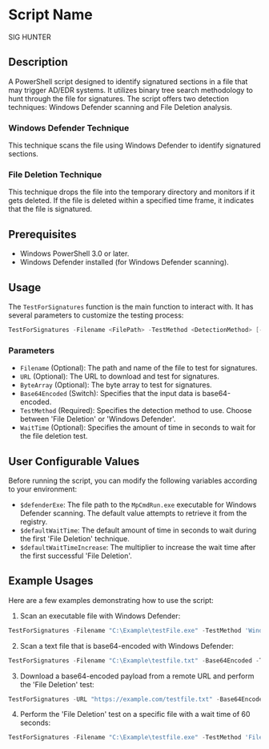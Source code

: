 # Script Name
SIG HUNTER

## Description
A PowerShell script designed to identify signatured sections in a file that may trigger AD/EDR systems. It utilizes binary tree search methodology to hunt through the file for signatures. The script offers two detection techniques: Windows Defender scanning and File Deletion analysis.

### Windows Defender Technique
This technique scans the file using Windows Defender to identify signatured sections.

### File Deletion Technique
This technique drops the file into the temporary directory and monitors if it gets deleted. If the file is deleted within a specified time frame, it indicates that the file is signatured.

## Prerequisites
- Windows PowerShell 3.0 or later.
- Windows Defender installed (for Windows Defender scanning).

## Usage
The `TestForSignatures` function is the main function to interact with. It has several parameters to customize the testing process:

```powershell
TestForSignatures -Filename <FilePath> -TestMethod <DetectionMethod> [-Base64Encoded] [-WaitTime <Seconds>]
```

### Parameters
- `Filename` (Optional): The path and name of the file to test for signatures.
- `URL` (Optional): The URL to download and test for signatures.
- `ByteArray` (Optional): The byte array to test for signatures.
- `Base64Encoded` (Switch): Specifies that the input data is base64-encoded.
- `TestMethod` (Required): Specifies the detection method to use. Choose between 'File Deletion' or 'Windows Defender'.
- `WaitTime` (Optional): Specifies the amount of time in seconds to wait for the file deletion test.

## User Configurable Values

Before running the script, you can modify the following variables according to your environment:

- `$defenderExe`: The file path to the `MpCmdRun.exe` executable for Windows Defender scanning. The default value attempts to retrieve it from the registry.
- `$defaultWaitTime`: The default amount of time in seconds to wait during the first 'File Deletion' technique.
- `$defaultWaitTimeIncrease`: The multiplier to increase the wait time after the first successful 'File Deletion'.

## Example Usages

Here are a few examples demonstrating how to use the script:

1. Scan an executable file with Windows Defender:

```powershell
TestForSignatures -Filename "C:\Example\testFile.exe" -TestMethod 'Windows Defender'
```

2. Scan a text file that is base64-encoded with Windows Defender:

```powershell
TestForSignatures -Filename "C:\Example\testfile.txt" -Base64Encoded -TestMethod 'Windows Defender'
```

3. Download a base64-encoded payload from a remote URL and perform the 'File Deletion' test:

```powershell
TestForSignatures -URL "https://example.com/testfile.txt" -Base64Encoded
```

4. Perform the 'File Deletion' test on a specific file with a wait time of 60 seconds:

```powershell
TestForSignatures -Filename "C:\Example\testfile.exe" -TestMethod 'File Deletion' -WaitTime 60
```
